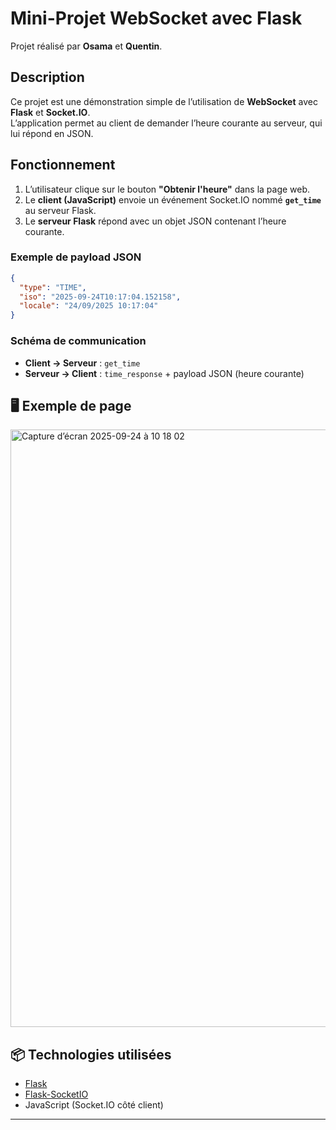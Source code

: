 # Mini-Projet WebSocket avec Flask

Projet réalisé par **Osama** et **Quentin**.

## Description
Ce projet est une démonstration simple de l’utilisation de **WebSocket** avec **Flask** et **Socket.IO**.  
L’application permet au client de demander l’heure courante au serveur, qui lui répond en JSON.

## Fonctionnement
1. L’utilisateur clique sur le bouton **"Obtenir l'heure"** dans la page web.
2. Le **client (JavaScript)** envoie un événement Socket.IO nommé **`get_time`** au serveur Flask.
3. Le **serveur Flask** répond avec un objet JSON contenant l’heure courante.

### Exemple de payload JSON
```json
{
  "type": "TIME",
  "iso": "2025-09-24T10:17:04.152158",
  "locale": "24/09/2025 10:17:04"
}
```

### Schéma de communication
- **Client → Serveur** : `get_time`  
- **Serveur → Client** : `time_response` + payload JSON (heure courante)

## 🖥️ Exemple de page

<img width="1470" height="956" alt="Capture d’écran 2025-09-24 à 10 18 02" src="https://github.com/user-attachments/assets/fbf6a258-8bd7-419b-b878-6153011b37c2" />


## 📦 Technologies utilisées
- [Flask](https://flask.palletsprojects.com/)  
- [Flask-SocketIO](https://flask-socketio.readthedocs.io/)  
- JavaScript (Socket.IO côté client)  

---
